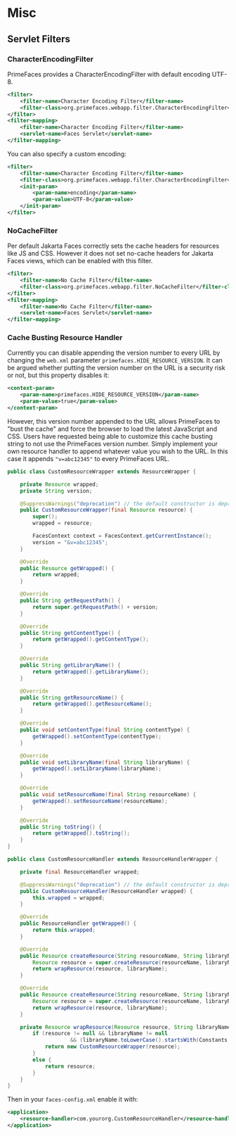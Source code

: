 # Misc

## Servlet Filters

### CharacterEncodingFilter

PrimeFaces provides a CharacterEncodingFilter with default encoding UTF-8.

```xml
<filter>
    <filter-name>Character Encoding Filter</filter-name>
    <filter-class>org.primefaces.webapp.filter.CharacterEncodingFilter</filter-class>
</filter>
<filter-mapping>
    <filter-name>Character Encoding Filter</filter-name>
    <servlet-name>Faces Servlet</servlet-name>
</filter-mapping>
```

You can also specify a custom encoding:

```xml
<filter>
    <filter-name>Character Encoding Filter</filter-name>
    <filter-class>org.primefaces.webapp.filter.CharacterEncodingFilter</filter-class>
    <init-param>
        <param-name>encoding</param-name>
        <param-value>UTF-8</param-value>
    </init-param>
</filter>
```

### NoCacheFilter

Per default Jakarta Faces correctly sets the cache headers for resources like JS and CSS.
However it does not set no-cache headers for Jakarta Faces views, which can be enabled with this filter.

```xml
<filter>
    <filter-name>No Cache Filter</filter-name>
    <filter-class>org.primefaces.webapp.filter.NoCacheFilter</filter-class>
</filter>
<filter-mapping>
    <filter-name>No Cache Filter</filter-name>
    <servlet-name>Faces Servlet</servlet-name>
</filter-mapping>
```

### Cache Busting Resource Handler

Currently you can disable appending the version number to every URL by changing the `web.xml` parameter `primefaces.HIDE_RESOURCE_VERSION`. 
It can be argued whether putting the version number on the URL is a security risk or not, but this property disables it:

```xml
<context-param>
    <param-name>primefaces.HIDE_RESOURCE_VERSION</param-name>
    <param-value>true</param-value>
</context-param>
```

However, this version number appended to the URL allows PrimeFaces to "bust the cache" and force the browser to load
the latest JavaScript and CSS.  Users have requested being able to customize this cache busting string to not use 
the PrimeFaces version number.  Simply implement your own resource handler to append whatever value you wish to the URL. In this
case it appends `"v=abc12345"` to every PrimeFaces URL.

```java
public class CustomResourceWrapper extends ResourceWrapper {

    private Resource wrapped;
    private String version;

    @SuppressWarnings("deprecation") // the default constructor is deprecated in Jakarta Faces 2.3
    public CustomResourceWrapper(final Resource resource) {
        super();
        wrapped = resource;

        FacesContext context = FacesContext.getCurrentInstance();
        version = "&v=abc12345";
    }

    @Override
    public Resource getWrapped() {
        return wrapped;
    }

    @Override
    public String getRequestPath() {
        return super.getRequestPath() + version;
    }

    @Override
    public String getContentType() {
        return getWrapped().getContentType();
    }

    @Override
    public String getLibraryName() {
        return getWrapped().getLibraryName();
    }

    @Override
    public String getResourceName() {
        return getWrapped().getResourceName();
    }

    @Override
    public void setContentType(final String contentType) {
        getWrapped().setContentType(contentType);
    }

    @Override
    public void setLibraryName(final String libraryName) {
        getWrapped().setLibraryName(libraryName);
    }

    @Override
    public void setResourceName(final String resourceName) {
        getWrapped().setResourceName(resourceName);
    }

    @Override
    public String toString() {
        return getWrapped().toString();
    }
}

public class CustomResourceHandler extends ResourceHandlerWrapper {

    private final ResourceHandler wrapped;

    @SuppressWarnings("deprecation") // the default constructor is deprecated in Jakarta Faces 2.3
    public CustomResourceHandler(ResourceHandler wrapped) {
        this.wrapped = wrapped;
    }

    @Override
    public ResourceHandler getWrapped() {
        return this.wrapped;
    }

    @Override
    public Resource createResource(String resourceName, String libraryName) {
        Resource resource = super.createResource(resourceName, libraryName);
        return wrapResource(resource, libraryName);
    }

    @Override
    public Resource createResource(String resourceName, String libraryName, String contentType) {
        Resource resource = super.createResource(resourceName, libraryName, contentType);
        return wrapResource(resource, libraryName);
    }

    private Resource wrapResource(Resource resource, String libraryName) {
        if (resource != null && libraryName != null
                    && (libraryName.toLowerCase().startsWith(Constants.LIBRARY))) {
            return new CustomResourceWrapper(resource);
        }
        else {
            return resource;
        }
    }
}

```

Then in your `faces-config.xml` enable it with:

```xml
<application>
    <resource-handler>com.yourorg.CustomResourceHandler</resource-handler>
</application>
```
